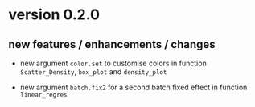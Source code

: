 # version 0.2.0

## new features / enhancements / changes

* new argument `color.set` to customise colors in function `Scatter_Density`, `box_plot` and `density_plot`

* new argument `batch.fix2` for a second batch fixed effect in function `linear_regres`

